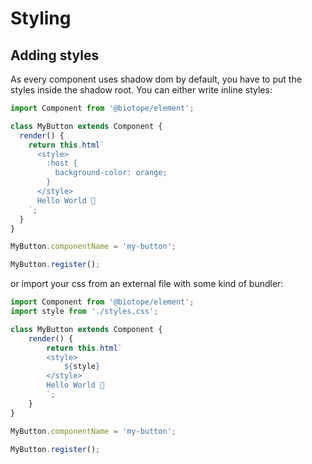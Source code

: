 # Styling

## Adding styles
As every component uses shadow dom by default, you have to put the styles inside the shadow root. You can either write inline styles:
```js
import Component from '@biotope/element';

class MyButton extends Component {
  render() {
    return this.html`
      <style>
        :host {
          background-color: orange;
        }
      </style>
      Hello World 🐤
    `;
  }
}

MyButton.componentName = 'my-button';

MyButton.register();
```

or import your css from an external file with some kind of bundler:
```js
import Component from '@biotope/element';
import style from './styles.css';

class MyButton extends Component {
    render() {
        return this.html`
        <style>
            ${style}
        </style>
        Hello World 🐤
        `;
    }
}

MyButton.componentName = 'my-button';

MyButton.register();
```
